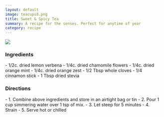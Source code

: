 ```yaml
---
layout: default
image: teacups8.png
title: Sweet & Spicy Tea
summary: A recipe for the senses. Perfect for anytime of year
category: recipe
---
```

<img src="{{site.baseurl}}/img/teacups8.png" class="img-resize">

<h3 class="recipe-center">Ingredients</h3>
- 1/2c. dried lemon verbena
- 1/4c. dried chamomile flowers
- 1/4c. dried orange mint
- 1/4c. dried orange zest
- 1/2 Tbsp whole cloves
- 1/4 cinnamon stick
- 1 Tbsp dried stevia

<h3 class="recipe-center">Directions</h3>
- 1. Combine above ingredients and store in an airtight bag or tin
- 2. Pour 1 cup simmering water over 1 tsp of mix.
- 3. Let steep for 5 minutes
- 4. Strain
- 5. Serve hot or chilled

